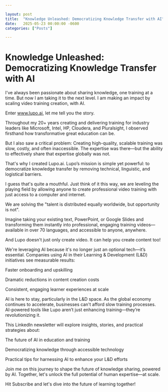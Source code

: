 ```yaml
---

layout: post
title:  "Knowledge Unleashed: Democratizing Knowledge Transfer with AI"
date:   2025-05-23 00:00:00 -0600
categories: ["Posts"] 

---
```


# Knowledge Unleashed: Democratizing Knowledge Transfer with AI

I've always been passionate about sharing knowledge, one training at a time. But now I am taking it to the next level. I am making an impact by scaling video training creation, with AI. 

Enter www.lupo.ai, let me tell you the story.

Throughout my 20+ years creating and delivering training for industry leaders like Microsoft, Intel, HP, Cloudera, and Pluralsight, I observed firsthand how transformative great education can be.

But I also saw a critical problem: Creating high-quality, scalable training was slow, costly, and often inaccessible. The expertise was there—but the ability to effectively share that expertise globally was not.

That's why I created Lupo.ai. Lupo’s mission is simple yet powerful: to democratize knowledge transfer by removing technical, linguistic, and logistical barriers. 

I guess that's quite a mouthful. Just think of it this way, we are leveling the playing field by allowing anyone to create professional video training with just access to a computer and internet.

We are solving the "talent is distributed equally worldwide, but opportunity is not". 

Imagine taking your existing text, PowerPoint, or Google Slides and transforming them instantly into professional, engaging training videos—available in over 70 languages, and accessible to anyone, anywhere.

And Lupo doesn't just only create video. It can help you create content too!

We're leveraging AI because it's no longer just an optional tech—it’s essential. Companies using AI in their Learning & Development (L&D) initiatives see measurable results:

Faster onboarding and upskilling

Dramatic reductions in content creation costs

Consistent, engaging learner experiences at scale

AI is here to stay, particularly in the L&D space. As the global economy continues to accelerate, businesses can't afford slow training processes. AI-powered tools like Lupo aren’t just enhancing training—they’re revolutionizing it.

This LinkedIn newsletter will explore insights, stories, and practical strategies about:

The future of AI in education and training

Democratizing knowledge through accessible technology

Practical tips for harnessing AI to enhance your L&D efforts

Join me on this journey to shape the future of knowledge sharing, powered by AI. Together, let's unlock the full potential of human expertise—at scale.

Hit Subscribe and let's dive into the future of learning together!
